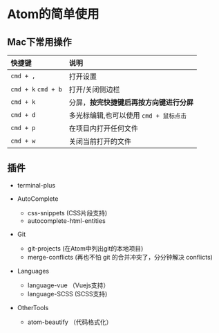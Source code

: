 # Atom的简单使用

## Mac下常用操作

| 快捷键 | 说明 |
| :--- | :--- |
| `cmd + ,` | 打开设置 |
| `cmd + k` `cmd + b` | 打开/关闭侧边栏 |
| `cmd + k` | 分屏，**按完快捷键后再按方向键进行分屏** |
| `cmd + d` | 多光标编辑,也可以使用 `cmd + 鼠标点击` |
| `cmd + p` | 在项目内打开任何文件 |
| `cmd + w` | 关闭当前打开的文件 |

## 插件

* terminal-plus

* AutoComplete
    * css-snippets (CSS片段支持)
    * autocomplete-html-entities 

* Git
    * git-projects (在Atom中列出git的本地项目)
    * merge-conflicts (再也不怕 git 的合并冲突了，分分钟解决 conflicts)
* Languages 
    * language-vue （Vuejs支持）
    * language-SCSS (SCSS支持)
* OtherTools
    * atom-beautify （代码格式化）



